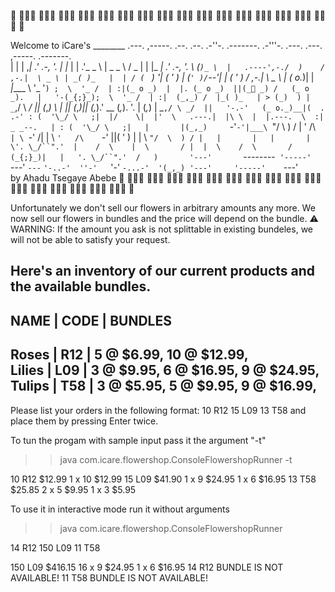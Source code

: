 🌸 🌸🌼🌻 🌻🌸🌼 🌸🌹🌼 🌹🌸🌼 🌹🌼🌼 🌻🌹🌼 🌻🌻🌸 🌸🌹🌸 🌼🌻🌻 🌼🌸🌻 🌻🌻🌼 🌹🌹🌼 🌸🌹🌼 🌹🌼🌻 🌹🌸🌹 🌻🌻🌼 🌹

   Welcome to iCare's
 ________   .---.       ,-----.    .--.      .--.    .-''-.  .-------.       .-'''-. .---.  .---.     ,-----.    .-------.  
|        |  | ,_|     .'  .-,  '.  |  |_     |  |  .'_ _   \ |  _ _   \     / _     \|   |  |_ _|   .'  .-,  '.  \  _(`)_ \ 
|   .----',-./  )    / ,-.|  \ _ \ | _( )_   |  | / ( ` )   '| ( ' )  |    (`' )/`--'|   |  ( ' )  / ,-.|  \ _ \ | (_ o._)| 
|  _|____ \  '_ '`) ;  \  '_ /  | :|(_ o _)  |  |. (_ o _)  ||(_🌼 _) /   (_ o _).   |   '-(_{;}_);  \  '_ /  | :|  (_,_) / 
|_( )_   | > (_)  ) |  _`,/ \ _/  || (_,_) \ |  ||  (_,_)___|| (_,_).' __  (_,_). '. |      (_,_) |  _`,/ \ _/  ||   '-.-'  
(_ o._)__|(  .  .-' : (  '\_/ \   ;|  |/    \|  |'  \   .---.|  |\ \  |  |.---.  \  :| _ _--.   | : (  '\_/ \   ;|   |      
|(_,_)     `-'`-'|___\ `"/  \  ) / |  '  /\  `  | \  `-'    /|  | \ `'   /\    `-'  ||( ' ) |   |  \ `"/  \  ) / |   |      
|   |       |        \'. \_/``".'  |    /  \    |  \       / |  |  \    /  \       / (_{;}_)|   |   '. \_/``".'  /   )      
'---'       `--------`  '-----'    `---'    `---`   `'-..-'  ''-'   `'-'    `-...-'  '(_,_) '---'     '-----'    `---'      
 											                                                                                    by Ahadu Tsegaye Abebe
🌼 🌸🌸🌹 🌸🌻🌻 🌸🌼🌸 🌻🌸🌹 🌸🌼🌹 🌸🌻🌻 🌼🌼🌻 🌸🌸🌼 🌸🌼🌻 🌸🌸🌼 🌹🌼🌸 🌻🌻🌸 🌼🌹🌹 🌸🌹🌼 🌹🌹🌼 🌹🌸🌼 🌼


Unfortunately we don't sell our flowers in arbitrary amounts any more.
We now sell our flowers in bundles and the price will depend on the bundle.
⚠️ WARNING: If the amount you ask is not splittable in existing bundeles, we will not be able to satisfy your request️.

Here's an inventory of our current products and the available bundles.
-------------------------------------------------------------------------------
NAME	|    CODE	|    BUNDLES   
-------------------------------------------------------------------------------
Roses	|   R12		|     5 @ $6.99, 	 10 @ $12.99, 	
Lilies	|  L09		|     3 @ $9.95, 	 6 @ $16.95, 	 9 @ $24.95, 	
Tulips	|  T58		|     3 @ $5.95, 	 5 @ $9.95, 	 9 @ $16.99, 	
-------------------------------------------------------------------------------

Please list your orders in the following format:
10 R12
15 L09
13 T58
and place them by pressing Enter twice.

To tun the progam with sample input pass it the argument "-t"

>> java com.icare.flowershop.ConsoleFlowershopRunner -t

10 R12 $12.99
   1 x 10 $12.99
15 L09 $41.90
   1 x 9 $24.95
   1 x 6 $16.95
13 T58 $25.85
   2 x 5 $9.95
   1 x 3 $5.95


To use it in interactive mode run it without arguments

>> java com.icare.flowershop.ConsoleFlowershopRunner

14 R12
150 L09
11 T58

150 L09 $416.15
   16 x 9 $24.95
   1 x 6 $16.95
14 R12 BUNDLE IS NOT AVAILABLE!
11 T58 BUNDLE IS NOT AVAILABLE!
>>